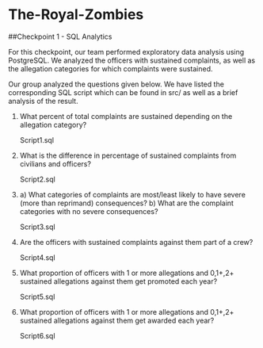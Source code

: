 # The-Royal-Zombies

##Checkpoint 1 - SQL Analytics

For this checkpoint, our team performed exploratory data analysis using PostgreSQL. We analyzed the officers with sustained complaints, as well as the allegation categories for which complaints were sustained.

Our group analyzed the questions given below. We have listed the corresponding SQL script which can be found in src/ as well as a brief analysis of the result.

 
1. What percent of total complaints are sustained depending on the allegation category? 
   
   Script1.sql

2. What is the difference in percentage of sustained complaints from civilians and officers?

   Script2.sql

3. a) What categories of complaints are most/least likely to have severe (more than reprimand) consequences? 
   b) What are the complaint categories with no severe consequences? 

   Script3.sql

4. Are the officers with sustained complaints against them part of a crew? 

   Script4.sql
   
5. What proportion of officers with 1 or more allegations and 0,1+,2+ sustained allegations against them get promoted each year? 

   Script5.sql
   
6. What proportion of officers with 1 or more allegations and 0,1+,2+ sustained allegations against them get awarded each year? 

   Script6.sql

